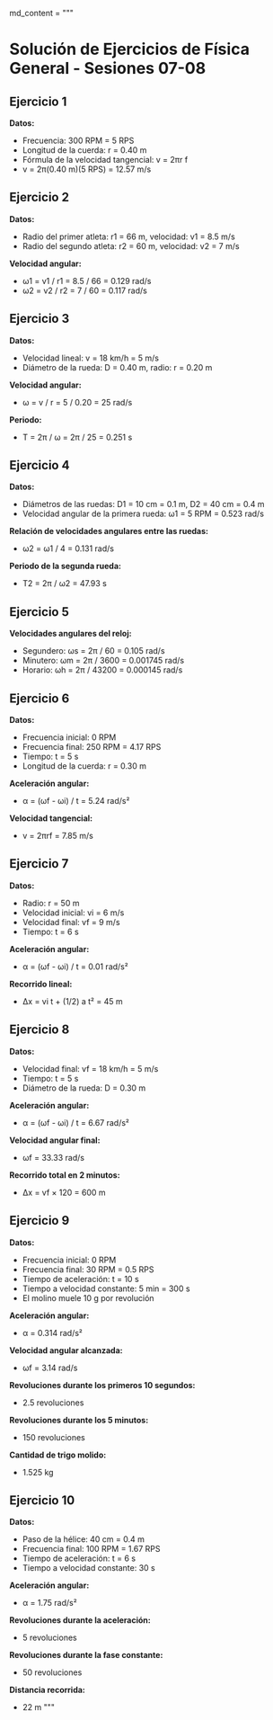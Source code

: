 md_content = """
# Solución de Ejercicios de Física General - Sesiones 07-08

## Ejercicio 1
**Datos:**
- Frecuencia: 300 RPM = 5 RPS
- Longitud de la cuerda: r = 0.40 m
- Fórmula de la velocidad tangencial:
  v = 2πr f
- v = 2π(0.40 m)(5 RPS) = 12.57 m/s

## Ejercicio 2
**Datos:**
- Radio del primer atleta: r1 = 66 m, velocidad: v1 = 8.5 m/s
- Radio del segundo atleta: r2 = 60 m, velocidad: v2 = 7 m/s

**Velocidad angular:**
- ω1 = v1 / r1 = 8.5 / 66 = 0.129 rad/s
- ω2 = v2 / r2 = 7 / 60 = 0.117 rad/s

## Ejercicio 3
**Datos:**
- Velocidad lineal: v = 18 km/h = 5 m/s
- Diámetro de la rueda: D = 0.40 m, radio: r = 0.20 m

**Velocidad angular:**
- ω = v / r = 5 / 0.20 = 25 rad/s

**Periodo:**
- T = 2π / ω = 2π / 25 = 0.251 s

## Ejercicio 4
**Datos:**
- Diámetros de las ruedas: D1 = 10 cm = 0.1 m, D2 = 40 cm = 0.4 m
- Velocidad angular de la primera rueda: ω1 = 5 RPM = 0.523 rad/s

**Relación de velocidades angulares entre las ruedas:**
- ω2 = ω1 / 4 = 0.131 rad/s

**Periodo de la segunda rueda:**
- T2 = 2π / ω2 = 47.93 s

## Ejercicio 5
**Velocidades angulares del reloj:**
- Segundero: ωs = 2π / 60 = 0.105 rad/s
- Minutero: ωm = 2π / 3600 = 0.001745 rad/s
- Horario: ωh = 2π / 43200 = 0.000145 rad/s

## Ejercicio 6
**Datos:**
- Frecuencia inicial: 0 RPM
- Frecuencia final: 250 RPM = 4.17 RPS
- Tiempo: t = 5 s
- Longitud de la cuerda: r = 0.30 m

**Aceleración angular:**
- α = (ωf - ωi) / t = 5.24 rad/s²

**Velocidad tangencial:**
- v = 2πrf = 7.85 m/s

## Ejercicio 7
**Datos:**
- Radio: r = 50 m
- Velocidad inicial: vi = 6 m/s
- Velocidad final: vf = 9 m/s
- Tiempo: t = 6 s

**Aceleración angular:**
- α = (ωf - ωi) / t = 0.01 rad/s²

**Recorrido lineal:**
- Δx = vi t + (1/2) a t² = 45 m

## Ejercicio 8
**Datos:**
- Velocidad final: vf = 18 km/h = 5 m/s
- Tiempo: t = 5 s
- Diámetro de la rueda: D = 0.30 m

**Aceleración angular:**
- α = (ωf - ωi) / t = 6.67 rad/s²

**Velocidad angular final:**
- ωf = 33.33 rad/s

**Recorrido total en 2 minutos:**
- Δx = vf × 120 = 600 m

## Ejercicio 9
**Datos:**
- Frecuencia inicial: 0 RPM
- Frecuencia final: 30 RPM = 0.5 RPS
- Tiempo de aceleración: t = 10 s
- Tiempo a velocidad constante: 5 min = 300 s
- El molino muele 10 g por revolución

**Aceleración angular:**
- α = 0.314 rad/s²

**Velocidad angular alcanzada:**
- ωf = 3.14 rad/s

**Revoluciones durante los primeros 10 segundos:**
- 2.5 revoluciones

**Revoluciones durante los 5 minutos:**
- 150 revoluciones

**Cantidad de trigo molido:**
- 1.525 kg

## Ejercicio 10
**Datos:**
- Paso de la hélice: 40 cm = 0.4 m
- Frecuencia final: 100 RPM = 1.67 RPS
- Tiempo de aceleración: t = 6 s
- Tiempo a velocidad constante: 30 s

**Aceleración angular:**
- α = 1.75 rad/s²

**Revoluciones durante la aceleración:**
- 5 revoluciones

**Revoluciones durante la fase constante:**
- 50 revoluciones

**Distancia recorrida:**
- 22 m
"""
